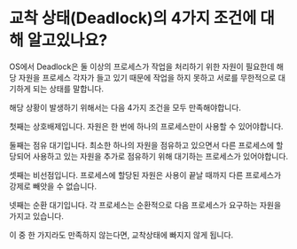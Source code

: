 # 교착 상태(Deadlock)의 4가지 조건에 대해 알고있나요?

OS에서 Deadlock은 둘 이상의 프로세스가 작업을 처리하기 위한 자원이 필요한데 해당 자원을 프로세스 각자가 들고 있기 때문에 작업을 하지 못하고 서로를 무한적으로  대기하게 되는 상태를 말합니다. 

해당 상황이 발생하기 위해서는 다음 4가지 조건을 모두 만족해야합니다.

첫째는 상호배제입니다. 자원은 한 번에 하나의 프로세스만이 사용할 수 있어야합니다.

둘째는 점유 대기입니다. 최소한 하나의 자원을 점유하고 있으면서 다른 프로세스에 할당되어 사용하고 있는 자원을 추가로 점유하기 위해 대기하는 프로세스가 있어야합니다.

셋째는 비선점입니다. 프로세스에 할당된 자원은 사용이 끝날 때까지 다른 프로세스가 강제로 빼앗을 수 없습니다.

넷째는 순환 대기입니다. 각 프로세스는 순환적으로 다음 프로세스가 요구하는 자원을 가지고 있습니다.



이 중 한 가지라도 만족하지 않는다면, 교착상태에 빠지지 않게 됩니다.

